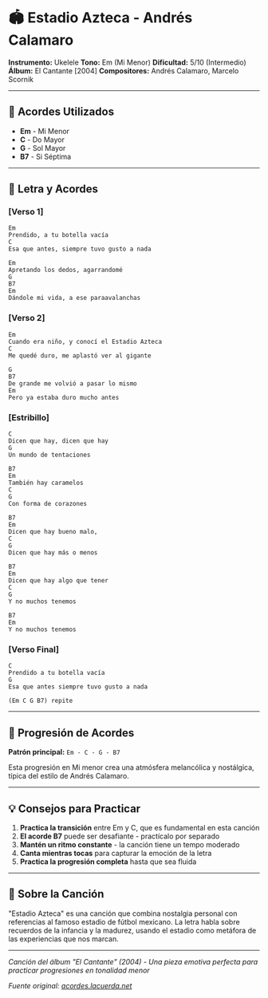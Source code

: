 # 🏟️ Estadio Azteca - Andrés Calamaro

**Instrumento:** Ukelele
**Tono:** Em (Mi Menor)
**Dificultad:** 5/10 (Intermedio)
**Álbum:** El Cantante [2004]
**Compositores:** Andrés Calamaro, Marcelo Scornik

---

## 🎸 Acordes Utilizados

- **Em** - Mi Menor
- **C** - Do Mayor
- **G** - Sol Mayor
- **B7** - Si Séptima

---

## 📝 Letra y Acordes

### [Verso 1]
```
Em
Prendido, a tu botella vacía
C
Esa que antes, siempre tuvo gusto a nada

Em
Apretando los dedos, agarrandomé
G
B7
Em
Dándole mi vida, a ese paraavalanchas
```

### [Verso 2]
```
Em
Cuando era niño, y conocí el Estadio Azteca
C
Me quedé duro, me aplastó ver al gigante

G
B7
De grande me volvió a pasar lo mismo
Em
Pero ya estaba duro mucho antes
```

### [Estribillo]
```
C
Dicen que hay, dicen que hay
G
Un mundo de tentaciones

B7
Em
También hay caramelos
C
G
Con forma de corazones

B7
Em
Dicen que hay bueno malo,
C
G
Dicen que hay más o menos

B7
Em
Dicen que hay algo que tener
C
G
Y no muchos tenemos

B7
Em
Y no muchos tenemos
```

### [Verso Final]
```
C
Prendido a tu botella vacía
G
Esa que antes siempre tuvo gusto a nada

(Em C G B7) repite
```

---

## 🎼 Progresión de Acordes

**Patrón principal:** `Em - C - G - B7`

Esta progresión en Mi menor crea una atmósfera melancólica y nostálgica, típica del estilo de Andrés Calamaro.

---

## 💡 Consejos para Practicar

1. **Practica la transición** entre Em y C, que es fundamental en esta canción
2. **El acorde B7** puede ser desafiante - practícalo por separado
3. **Mantén un ritmo constante** - la canción tiene un tempo moderado
4. **Canta mientras tocas** para capturar la emoción de la letra
5. **Practica la progresión completa** hasta que sea fluida

---

## 🎵 Sobre la Canción

"Estadio Azteca" es una canción que combina nostalgia personal con referencias al famoso estadio de fútbol mexicano. La letra habla sobre recuerdos de la infancia y la madurez, usando el estadio como metáfora de las experiencias que nos marcan.

---

*Canción del álbum "El Cantante" (2004) - Una pieza emotiva perfecta para practicar progresiones en tonalidad menor*

*Fuente original: [acordes.lacuerda.net](https://acordes.lacuerda.net/andres_calamaro/estadio_azteca.shtml)*
